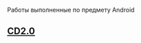 Работы выполненные по предмету Android

## [CD2.0](https://github.com/qweeep/Android/tree/main/CD2.0)
